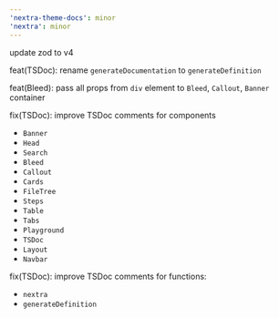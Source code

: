 ```yaml
---
'nextra-theme-docs': minor
'nextra': minor
---
```


update zod to v4

feat(TSDoc): rename `generateDocumentation` to `generateDefinition`

feat(Bleed): pass all props from `div` element to `Bleed`, `Callout`, `Banner` container

fix(TSDoc): improve TSDoc comments for components

- `Banner`
- `Head`
- `Search`
- `Bleed`
- `Callout`
- `Cards`
- `FileTree`
- `Steps`
- `Table`
- `Tabs`
- `Playground`
- `TSDoc`
- `Layout`
- `Navbar`

fix(TSDoc): improve TSDoc comments for functions:

- `nextra`
- `generateDefinition`
